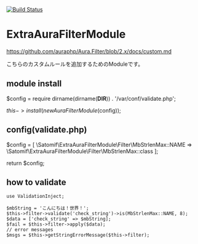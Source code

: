 [![Build Status](https://travis-ci.org/satomif/ExtraAuraFilterModule.svg?branch=2.x)](https://travis-ci.org/satomif/ExtraAuraFilterModule)

# ExtraAuraFilterModule
https://github.com/auraphp/Aura.Filter/blob/2.x/docs/custom.md

こちらのカスタムルールを追加するためのModuleです。


## module install
$config = require dirname(dirname(__DIR__)) . '/var/conf/validate.php';

$this->install(new AuraFilterModule($config));

## config(validate.php)
$config = [
    \Satomif\ExtraAuraFilterModule\Filter\MbStrlenMax::NAME => \Satomif\ExtraAuraFilterModule\Filter\MbStrlenMax::class
];

return $config;

## how to validate
```
use ValidationInject;

$mbString = 'こんにちは！世界！';
$this->filter->validate('check_string')->is(MbStrlenMax::NAME, 8);
$data = ['check_string' => $mbString];
$fail = $this->filter->apply($data);
// error messages
$msgs = $this->getStringErrorMessage($this->filter);
```



